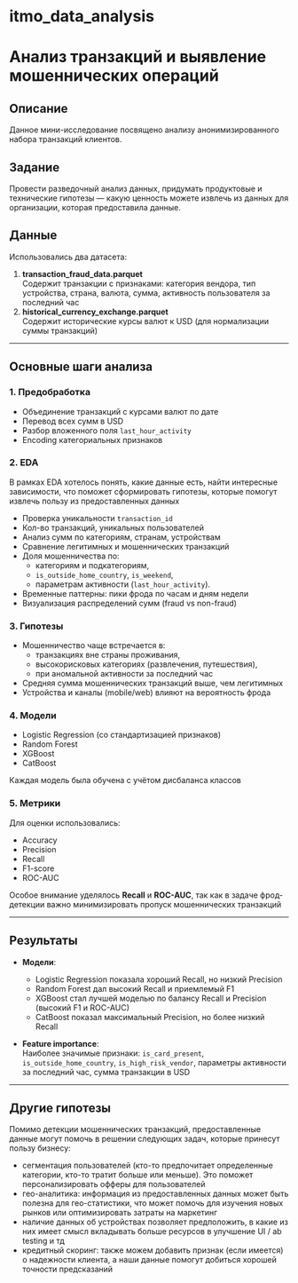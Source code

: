 # itmo_data_analysis

# Анализ транзакций и выявление мошеннических операций

## Описание
Данное мини-исследование посвящено анализу анонимизированного набора транзакций клиентов.  


## Задание

Провести разведочный анализ данных, придумать продуктовые и технические гипотезы — какую ценность можете извлечь из данных для организации, которая предоставила данные.


## Данные
Использовались два датасета:
1. **transaction_fraud_data.parquet**  
   Содержит транзакции с признаками: категория вендора, тип устройства, страна, валюта, сумма, активность пользователя за последний час
2. **historical_currency_exchange.parquet**  
   Содержит исторические курсы валют к USD (для нормализации суммы транзакций)

---

## Основные шаги анализа

### 1. Предобработка
- Объединение транзакций с курсами валют по дате
- Перевод всех сумм в USD
- Разбор вложенного поля `last_hour_activity`
- Encoding категориальных признаков

### 2. EDA

В рамках EDA хотелось понять, какие данные есть, найти интересные зависимости, что поможет сформировать гипотезы, которые помогут извлечь пользу из предоставленных данных

- Проверка уникальности `transaction_id`
- Кол-во транзакций, уникальных пользователей
- Анализ сумм по категориям, странам, устройствам
- Сравнение легитимных и мошеннических транзакций
- Доля мошенничества по:
  - категориям и подкатегориям,
  - `is_outside_home_country`, `is_weekend`,
  - параметрам активности (`last_hour_activity`).
- Временные паттерны: пики фрода по часам и дням недели
- Визуализация распределений сумм (fraud vs non-fraud)

### 3. Гипотезы
- Мошенничество чаще встречается в:
  - транзакциях вне страны проживания,
  - высокорисковых категориях (развлечения, путешествия),
  - при аномальной активности за последний час
- Средняя сумма мошеннических транзакций выше, чем легитимных
- Устройства и каналы (mobile/web) влияют на вероятность фрода

### 4. Модели
- Logistic Regression (со стандартизацией признаков)
- Random Forest
- XGBoost
- CatBoost

Каждая модель была обучена с учётом дисбаланса классов

### 5. Метрики
Для оценки использовались:
- Accuracy
- Precision
- Recall
- F1-score
- ROC-AUC

Особое внимание уделялось **Recall** и **ROC-AUC**, так как в задаче фрод-детекции важно минимизировать пропуск мошеннических транзакций

---

## Результаты

- **Модели**:
  - Logistic Regression показала хороший Recall, но низкий Precision
  - Random Forest дал высокий Recall и приемлемый F1
  - XGBoost стал лучшей моделью по балансу Recall и Precision (высокий F1 и ROC-AUC)
  - CatBoost показал максимальный Precision, но более низкий Recall

- **Feature importance**:  
  Наиболее значимые признаки: `is_card_present`, `is_outside_home_country`, `is_high_risk_vendor`, параметры активности за последний час, сумма транзакции в USD

---

## Другие гипотезы
Помимо детекции мошеннических транзакций, предоставленные данные могут помочь в решении следующих задач, которые принесут пользу бизнесу:

- сегментация пользователей (кто-то предпочитает определенные категории, кто-то тратит больше или меньше). Это поможет персонализировать офферы для пользователей
- гео-аналитика: информация из предоставленных данных может быть полезна для гео-статистики, что может помочь для изучения новых рынков или оптимизировать затраты на маркетинг
- наличие данных об устройствах позволяет предположить, в какие из них имеет смысл вкладывать больше ресурсов в улучшение UI / ab testing и тд
- кредитный скоринг: также можем добавить признак (если имеется) о надежности клиента, а наши данные помогут добиться хорошей точности предсказаний
